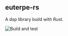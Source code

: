 ## euterpe-rs

A dsp library build with Rust.


![Build and test](https://github.com/mirrorganger/euterpe-rs/actions/workflows/ci.yml/badge.svg?event=push)
